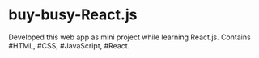 # buy-busy-React.js
Developed this web app as mini project while learning React.js. Contains #HTML, #CSS, #JavaScript, #React.
